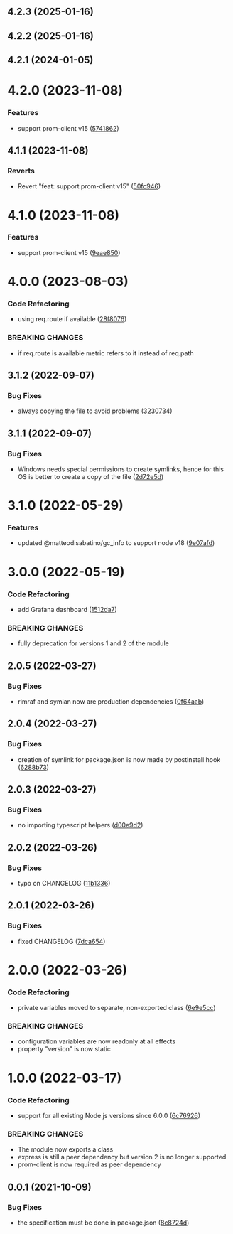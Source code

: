 

## 4.2.3 (2025-01-16)

## 4.2.2 (2025-01-16)

## 4.2.1 (2024-01-05)

# 4.2.0 (2023-11-08)


### Features

* support prom-client v15 ([5741862](https://github.com/matteodisabatino/express-prometheus-middleware/commit/57418629ede94e6faa0f139614847c49231f8bb3))

## 4.1.1 (2023-11-08)


### Reverts

* Revert "feat: support prom-client v15" ([50fc946](https://github.com/matteodisabatino/express-prometheus-middleware/commit/50fc946d309a8d1c8158544d4dcd3e356e5191c2))

# 4.1.0 (2023-11-08)


### Features

* support prom-client v15 ([9eae850](https://github.com/matteodisabatino/express-prometheus-middleware/commit/9eae8504f43cc6020520a3857f7c0c38c728d143))

# 4.0.0 (2023-08-03)


### Code Refactoring

* using req.route if available ([28f8076](https://github.com/matteodisabatino/express-prometheus-middleware/commit/28f80769ffa55321c198bbf73f804ea1469d1c20))


### BREAKING CHANGES

* if req.route is available metric refers to it instead of req.path

## 3.1.2 (2022-09-07)


### Bug Fixes

* always copying the file to avoid problems ([3230734](https://github.com/matteodisabatino/express-prometheus-middleware/commit/3230734e080c5c92fd3b7cafe461a8ea2a0c9206))

## 3.1.1 (2022-09-07)


### Bug Fixes

* Windows needs special permissions to create symlinks, hence for this OS is better to create a copy of the file ([2d72e5d](https://github.com/matteodisabatino/express-prometheus-middleware/commit/2d72e5d90f14843d4e5b14db1e86047f8727f9f2))

# 3.1.0 (2022-05-29)


### Features

* updated @matteodisabatino/gc_info to support node v18 ([9e07afd](https://github.com/matteodisabatino/express-prometheus-middleware/commit/9e07afd68f17c05f91ad9291635aa3e099e315e6))

# 3.0.0 (2022-05-19)


### Code Refactoring

* add Grafana dashboard ([1512da7](https://github.com/matteodisabatino/express-prometheus-middleware/commit/1512da7dd613eba3f34e41d2e721aa18d07cbcc0))


### BREAKING CHANGES

* fully deprecation for versions 1 and 2 of the module

## 2.0.5 (2022-03-27)


### Bug Fixes

* rimraf and symian now are production dependencies ([0f64aab](https://github.com/matteodisabatino/express-prometheus-middleware/commit/0f64aaba328d6bbaa18f711b5df4ae01f43d2bb0))


## 2.0.4 (2022-03-27)


### Bug Fixes

* creation of symlink for package.json is now made by postinstall hook ([6288b73](https://github.com/matteodisabatino/express-prometheus-middleware/commit/6288b732b8cd529547962ad64ab0a37e82e12332))


## 2.0.3 (2022-03-27)


### Bug Fixes

* no importing typescript helpers ([d00e9d2](https://github.com/matteodisabatino/express-prometheus-middleware/commit/d00e9d22a041ccffcc28affa62f1d83ab731417e))


## 2.0.2 (2022-03-26)


### Bug Fixes

* typo on CHANGELOG ([11b1336](https://github.com/matteodisabatino/express-prometheus-middleware/commit/11b13369b49179ff693614dd022700a96596557e))


## 2.0.1 (2022-03-26)


### Bug Fixes

* fixed CHANGELOG ([7dca654](https://github.com/matteodisabatino/express-prometheus-middleware/commit/7dca65420ae9a904563a75e96390dbf9f1743a15))


# 2.0.0 (2022-03-26)


### Code Refactoring

* private variables moved to separate, non-exported class ([6e9e5cc](https://github.com/matteodisabatino/express-prometheus-middleware/commit/6e9e5cc41f88a08f7d22fdf0a5de38be1d28bb39))


### BREAKING CHANGES

* configuration variables are now readonly at all effects
* property "version" is now static

# 1.0.0 (2022-03-17)


### Code Refactoring

* support for all existing Node.js versions since 6.0.0 ([6c76926](https://github.com/matteodisabatino/express-prometheus-middleware/commit/6c76926b0eb53683ac9af20c6f38fc77205bd7bc))


### BREAKING CHANGES

* The module now exports a class
* express is still a peer dependency but version 2 is no longer supported
* prom-client is now required as peer dependency


## 0.0.1 (2021-10-09)


### Bug Fixes

* the specification must be done in package.json ([8c8724d](https://github.com/matteodisabatino/express-prometheus-middleware/commit/8c8724d33c8a67be31923910ab69126352027cc0))